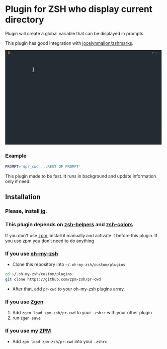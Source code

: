 # Plugin for ZSH who display current directory

Plugin will create a global variable that can be displayed in prompts. 

This plugin has good integration with [jocelynmallon/zshmarks](https://github.com/jocelynmallon/zshmarks).

![Record](record.gif)

### Example

```sh
PROMPT='$pr_cwd ...REST OF PROMPT'
```

This plugin made to be fast. It runs in background and update information only if need.

## Installation

### Please, install [jq](https://stedolan.github.io/jq/).

### This plugin depends on [zsh-helpers](https://github.com/zpm-zsh/helpers) and [zsh-colors](https://github.com/zpm-zsh/colors)

If you don't use [zpm](https://github.com/zpm-zsh/zpm), install it manually and activate it before this plugin. 
If you use zpm you don’t need to do anything

### If you use [oh-my-zsh](https://github.com/robbyrussell/oh-my-zsh)

* Clone this repository into `~/.oh-my-zsh/custom/plugins`

```sh
cd ~/.oh-my-zsh/custom/plugins
git clone https://github.com/zpm-zsh/pr-cwd
```
* After that, add `pr-cwd` to your oh-my-zsh plugins array.

### If you use [Zgen](https://github.com/tarjoilija/zgen)

1. Add `zgen load zpm-zsh/pr-cwd` to your `.zshrc` with your other plugin
2. run `zgen save`

### If you use my [ZPM](https://github.com/zpm-zsh/zpm)

* Add `zpm load zpm-zsh/pr-cwd` into your `.zshrc`
